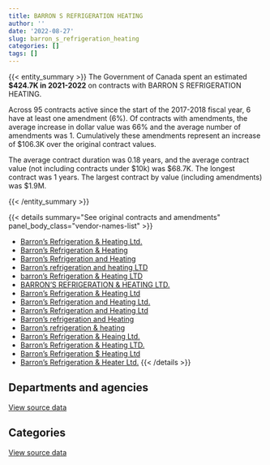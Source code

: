 ```yaml
---
title: BARRON S REFRIGERATION HEATING
author: ''
date: '2022-08-27'
slug: barron_s_refrigeration_heating
categories: []
tags: []
---
```


<script src="/rmarkdown-libs/htmlwidgets/htmlwidgets.js"></script>
<link href="/rmarkdown-libs/datatables-css/datatables-crosstalk.css" rel="stylesheet" />
<script src="/rmarkdown-libs/datatables-binding/datatables.js"></script>
<script src="/rmarkdown-libs/jquery/jquery-3.6.0.min.js"></script>
<link href="/rmarkdown-libs/dt-core-bootstrap/css/dataTables.bootstrap.min.css" rel="stylesheet" />
<link href="/rmarkdown-libs/dt-core-bootstrap/css/dataTables.bootstrap.extra.css" rel="stylesheet" />
<script src="/rmarkdown-libs/dt-core-bootstrap/js/jquery.dataTables.min.js"></script>
<script src="/rmarkdown-libs/dt-core-bootstrap/js/dataTables.bootstrap.min.js"></script>
<link href="/rmarkdown-libs/crosstalk/css/crosstalk.min.css" rel="stylesheet" />
<script src="/rmarkdown-libs/crosstalk/js/crosstalk.min.js"></script>
<script src="/rmarkdown-libs/htmlwidgets/htmlwidgets.js"></script>
<link href="/rmarkdown-libs/datatables-css/datatables-crosstalk.css" rel="stylesheet" />
<script src="/rmarkdown-libs/datatables-binding/datatables.js"></script>
<script src="/rmarkdown-libs/jquery/jquery-3.6.0.min.js"></script>
<link href="/rmarkdown-libs/dt-core-bootstrap/css/dataTables.bootstrap.min.css" rel="stylesheet" />
<link href="/rmarkdown-libs/dt-core-bootstrap/css/dataTables.bootstrap.extra.css" rel="stylesheet" />
<script src="/rmarkdown-libs/dt-core-bootstrap/js/jquery.dataTables.min.js"></script>
<script src="/rmarkdown-libs/dt-core-bootstrap/js/dataTables.bootstrap.min.js"></script>
<link href="/rmarkdown-libs/crosstalk/css/crosstalk.min.css" rel="stylesheet" />
<script src="/rmarkdown-libs/crosstalk/js/crosstalk.min.js"></script>

{{< entity_summary >}}
The Government of Canada spent an estimated **\$424.7K in 2021-2022** on contracts with BARRON S REFRIGERATION HEATING.

Across 95 contracts active since the start of the 2017-2018 fiscal year, 6 have at least one amendment (6%). Of contracts with amendments, the average increase in dollar value was 66% and the average number of amendments was 1. Cumulatively these amendments represent an increase of \$106.3K over the original contract values.

The average contract duration was 0.18 years, and the average contract value (not including contracts under \$10k) was \$68.7K. The longest contract was 1 years. The largest contract by value (including amendments) was \$1.9M.

{{< /entity_summary >}}

{{< details summary="See original contracts and amendments" panel_body_class="vendor-names-list" >}}
- [Barron’s Refrigeration & Heating Ltd.](https://search.open.canada.ca/en/ct/?sort=contract_value_f%20desc&page=1&search_text=%22Barron%27s%20Refrigeration%20%26%20Heating%20Ltd.%22)
- [Barron’s Refrigeration & Heating](https://search.open.canada.ca/en/ct/?sort=contract_value_f%20desc&page=1&search_text=%22Barron%27s%20Refrigeration%20%26%20Heating%22)
- [Barron’s Refrigeration and Heating](https://search.open.canada.ca/en/ct/?sort=contract_value_f%20desc&page=1&search_text=%22Barron%27s%20Refrigeration%20and%20Heating%22)
- [Barron’s refrigeration and heating LTD](https://search.open.canada.ca/en/ct/?sort=contract_value_f%20desc&page=1&search_text=%22Barron%27s%20refrigeration%20and%20heating%20LTD%22)
- [barron’s Refrigeration & Heating LTD](https://search.open.canada.ca/en/ct/?sort=contract_value_f%20desc&page=1&search_text=%22barron%27s%20Refrigeration%20%26%20Heating%20LTD%22)
- [BARRON’S REFRIGERATION & HEATING LTD.](https://search.open.canada.ca/en/ct/?sort=contract_value_f%20desc&page=1&search_text=%22BARRON%27S%20REFRIGERATION%20%26%20HEATING%20LTD.%22)
- [Barron’s Refrigeration & Heating Ltd](https://search.open.canada.ca/en/ct/?sort=contract_value_f%20desc&page=1&search_text=%22Barron%27s%20Refrigeration%20%26%20Heating%20Ltd%22)
- [Barron’s Refrigeration and Heating Ltd.](https://search.open.canada.ca/en/ct/?sort=contract_value_f%20desc&page=1&search_text=%22Barron%27s%20Refrigeration%20and%20Heating%20Ltd.%22)
- [Barron’s Refrigeration and Heating Ltd](https://search.open.canada.ca/en/ct/?sort=contract_value_f%20desc&page=1&search_text=%22Barron%27s%20Refrigeration%20and%20Heating%20Ltd%22)
- [Barron’s refrigeration and Heating](https://search.open.canada.ca/en/ct/?sort=contract_value_f%20desc&page=1&search_text=%22Barron%27s%20refrigeration%20and%20Heating%22)
- [Barron’s refrigeration & heating](https://search.open.canada.ca/en/ct/?sort=contract_value_f%20desc&page=1&search_text=%22Barron%27s%20refrigeration%20%26%20heating%22)
- [Barron’s Refrigeration & Heaing Ltd.](https://search.open.canada.ca/en/ct/?sort=contract_value_f%20desc&page=1&search_text=%22Barron%27s%20Refrigeration%20%26%20Heaing%20Ltd.%22)
- [Barron’s Refrigeration & Heating LTD.](https://search.open.canada.ca/en/ct/?sort=contract_value_f%20desc&page=1&search_text=%22Barron%27s%20Refrigeration%20%26%20Heating%20LTD.%22)
- [Barron’s Refrigeration \$ Heating Ltd](https://search.open.canada.ca/en/ct/?sort=contract_value_f%20desc&page=1&search_text=%22Barron%27s%20Refrigeration%20%24%20Heating%20Ltd%22)
- [Barron’s Refrigeration & Heater Ltd.](https://search.open.canada.ca/en/ct/?sort=contract_value_f%20desc&page=1&search_text=%22Barron%27s%20Refrigeration%20%26%20Heater%20Ltd.%22)
{{< /details >}}

## Departments and agencies

<div id="htmlwidget-1" style="width:100%;height:auto;" class="datatables html-widget"></div>
<script type="application/json" data-for="htmlwidget-1">{"x":{"style":"bootstrap","filter":"none","vertical":false,"data":[["<a href=\"/departments/dnd-mdn/\">National Defence<\/a>"],[1939034.15],[456985.02],[478304.28],[424717.56]],"container":"<table class=\"table table-striped table-hover row-border order-column display\">\n  <thead>\n    <tr>\n      <th>Department<\/th>\n      <th>2018-2019<\/th>\n      <th>2019-2020<\/th>\n      <th>2020-2021<\/th>\n      <th>2021-2022<\/th>\n    <\/tr>\n  <\/thead>\n<\/table>","options":{"order":[[4,"desc"]],"pageLength":10,"autoWidth":true,"columnDefs":[{"targets":1,"render":"function(data, type, row, meta) {\n    return type !== 'display' ? data : DTWidget.formatCurrency(data, \"$\", 2, 3, \",\", \".\", true, null);\n  }"},{"targets":2,"render":"function(data, type, row, meta) {\n    return type !== 'display' ? data : DTWidget.formatCurrency(data, \"$\", 2, 3, \",\", \".\", true, null);\n  }"},{"targets":3,"render":"function(data, type, row, meta) {\n    return type !== 'display' ? data : DTWidget.formatCurrency(data, \"$\", 2, 3, \",\", \".\", true, null);\n  }"},{"targets":4,"render":"function(data, type, row, meta) {\n    return type !== 'display' ? data : DTWidget.formatCurrency(data, \"$\", 2, 3, \",\", \".\", true, null);\n  }"},{"width":"16%","targets":[1,2,3,4]},{"className":"dt-right","targets":[1,2,3,4]}],"orderClasses":false}},"evals":["options.columnDefs.0.render","options.columnDefs.1.render","options.columnDefs.2.render","options.columnDefs.3.render"],"jsHooks":[]}</script>
<p class="text-right">
<a href="https://github.com/GoC-Spending/contracts-data/tree/main/data/out/vendors/barron_s_refrigeration_heating/summary_by_fiscal_year_by_department.csv" class="source-data-link btn btn-link">View source data</a>
</p>

## Categories

<div id="htmlwidget-2" style="width:100%;height:auto;" class="datatables html-widget"></div>
<script type="application/json" data-for="htmlwidget-2">{"x":{"style":"bootstrap","filter":"none","vertical":false,"data":[["<a href=\"/categories/1_facilities_and_construction/\">Facilities and construction<\/a>","<a href=\"/categories/10_office_management/\">Office management<\/a>","<a href=\"/categories/2_professional_services/\">Professional services<\/a>"],[1180767.38,758266.77,null],[456985.02,null,null],[450898.78,null,27405.5],[285518.28,null,139199.28]],"container":"<table class=\"table table-striped table-hover row-border order-column display\">\n  <thead>\n    <tr>\n      <th>Category<\/th>\n      <th>2018-2019<\/th>\n      <th>2019-2020<\/th>\n      <th>2020-2021<\/th>\n      <th>2021-2022<\/th>\n    <\/tr>\n  <\/thead>\n<\/table>","options":{"order":[[4,"desc"]],"dom":"t","pageLength":30,"autoWidth":true,"columnDefs":[{"targets":1,"render":"function(data, type, row, meta) {\n    return type !== 'display' ? data : DTWidget.formatCurrency(data, \"$\", 2, 3, \",\", \".\", true, null);\n  }"},{"targets":2,"render":"function(data, type, row, meta) {\n    return type !== 'display' ? data : DTWidget.formatCurrency(data, \"$\", 2, 3, \",\", \".\", true, null);\n  }"},{"targets":3,"render":"function(data, type, row, meta) {\n    return type !== 'display' ? data : DTWidget.formatCurrency(data, \"$\", 2, 3, \",\", \".\", true, null);\n  }"},{"targets":4,"render":"function(data, type, row, meta) {\n    return type !== 'display' ? data : DTWidget.formatCurrency(data, \"$\", 2, 3, \",\", \".\", true, null);\n  }"},{"width":"16%","targets":[1,2,3,4]},{"className":"dt-right","targets":[1,2,3,4]}],"orderClasses":false,"lengthMenu":[10,25,30,50,100]}},"evals":["options.columnDefs.0.render","options.columnDefs.1.render","options.columnDefs.2.render","options.columnDefs.3.render"],"jsHooks":[]}</script>
<p class="text-right">
<a href="https://github.com/GoC-Spending/contracts-data/tree/main/data/out/vendors/barron_s_refrigeration_heating/summary_by_fiscal_year_by_category.csv" class="source-data-link btn btn-link">View source data</a>
</p>
